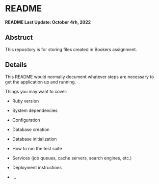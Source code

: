 # README
**README Last Update: October 4rh, 2022**

## Abstruct
This repository is for storing files created in Bookers assignment.

## Details
This README would normally document whatever steps are necessary to get the
application up and running.

Things you may want to cover:

* Ruby version

* System dependencies

* Configuration

* Database creation

* Database initialization

* How to run the test suite

* Services (job queues, cache servers, search engines, etc.)

* Deployment instructions

* ...
